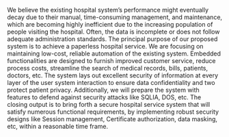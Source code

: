 We believe the existing hospital system’s performance might eventually decay due to their manual, time-consuming
management, and maintenance, which are becoming highly inefficient due to the increasing population of people visiting the
hospital. Often, the data is incomplete or does not follow adequate administration standards. The principal purpose of our
proposed system is to achieve a paperless hospital service. We are focusing on maintaining low-cost, reliable automation of
the existing system. Embedded functionalities are designed to furnish improved customer service, reduce process costs,
streamline the search of medical records, bills, patients, doctors, etc. The system lays out excellent security of information at
every layer of the user system interaction to ensure data confidentiality and two protect patient privacy. Additionally, we will
prepare the system with features to defend against security attacks like SQLIA, DOS, etc. The closing output is to bring forth
a secure hospital service system that will satisfy numerous functional requirements, by implementing robust security designs
like Session management, Certificate authorization, data masking, etc, within a reasonable time frame.

